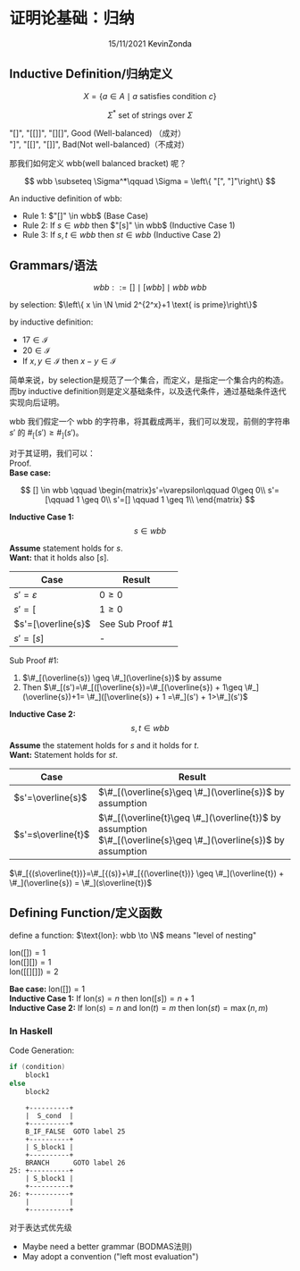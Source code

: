 # 证明论基础：归纳

<center>
<span>15/11/2021</span>
<a style="text-decoration:none; color: black;" href="https://github.com/KevinZonda">KevinZonda</a>
</center>

## Inductive Definition/归纳定义

$$
X = \left\{a \in A \mid a \text{ satisfies condition } c\right\}
$$

$$
\Sigma^* \text{ set of strings over } \Sigma
$$

"[]", "[[]]", "[][]", Good (Well-balanced) （成对）  
"]", "[[]", "[]]", Bad(Not well-balanced)（不成对）

那我们如何定义 wbb(well balanced bracket) 呢？

$$
wbb \subseteq \Sigma^*\qquad \Sigma = \left\{ "[", "]"\right\}
$$

An inductive definition of wbb:
- Rule 1: $"[]" \in wbb$ (Base Case)
- Rule 2: If $s\in wbb$ then $"[s]" \in wbb$ (Inductive Case 1)
- Rule 3: If $s, t \in wbb$ then $st \in wbb$ (Inductive Case 2)

## Grammars/语法

$$
wbb ::= [] \mid [wbb] \mid wbb\ wbb
$$

by selection: $\left\{ x \in \N \mid 2^{2^x}+1 \text{ is prime}\right\}$

by inductive definition:
- $17 \in \mathcal{I}$
- $20 \in \mathcal{I}$
- If $x, y \in \mathcal{I}$ then $x - y \in \mathcal{I}$

简单来说，by selection是规范了一个集合，而定义，是指定一个集合内的构造。而by inductive definition则是定义基础条件，以及迭代条件，通过基础条件迭代实现向后证明。

wbb 我们假定一个 wbb 的字符串，将其截成两半，我们可以发现，前侧的字符串 $s'$ 的 $\#_{[}(s') \geq \#_{]}(s')$。

对于其证明，我们可以：  
Proof.  
**Base case:**  

$$
[] \in wbb \qquad 
\begin{matrix}s'=\varepsilon\qquad 0\geq 0\\
s'=[\qquad 1 \geq 0\\
s'=[] \qquad 1 \geq 1\\
\end{matrix}
$$

**Inductive Case 1:** 
$$
s \in wbb
$$

**Assume** statement holds for $s$.  
**Want:** that it holds also $[s]$.

| Case | Result |
| --------- | ------ |
| $s'=\varepsilon$ | $0\geq 0$ |
| $s'=[$  | $1 \geq 0$ |
| $s'=[\overline{s}$ | See Sub Proof #1 |
| $s'=[s]$  | - |

Sub Proof #1:
1. $\#_[(\overline{s}) \geq \#_](\overline{s})$ by assume
2. Then $\#_[(s')=\#_[([\overline{s})=\#_[(\overline{s}) + 1\geq \#_](\overline{s})+1= \#_]([\overline{s}) + 1 =\#_](s') + 1>\#_](s')$

**Inductive Case 2:**  
$$
s, t \in wbb
$$

**Assume** the statement holds for $s$ and it holds for $t$.  
**Want:** Statement holds for $st$.


| Case | Result |
| --------- | ------ |
| $s'=\overline{s}$ | $\#_[(\overline{s}\geq \#_](\overline{s})$ by assumption |
| $s'=s\overline{t}$ | $\#_[(\overline{t}\geq \#_](\overline{t})$ by assumption</br> $\#_[(\overline{s}\geq \#_](\overline{s})$ by assumption |

$\#_[{(s\overline{t})}=\#_[{(s)}+\#_[{(\overline{t})} \geq  \#_](\overline{t}) + \#_](\overline{s}) = \#_](s\overline{t})$

## Defining Function/定义函数

define a function: 
$\text{lon}: wbb \to \N$ means "level of nesting"

$\text{lon}([]) = 1$  
$\text{lon}([][]) = 1$  
$\text{lon}([[][]]) = 2$

**Bae case:** $\text{lon}([]) = 1$  
**Inductive Case 1:** If $\text{lon}(s) = n$ then $\text{lon}([s]) = n + 1$  
**Inductive Case 2:** If $\text{lon}(s) = n$ and $\text{lon}(t) = m$ then $\text{lon}(st) = \max{(n, m)}$

### In Haskell

Code Generation:  

```c
if (condition)
    block1
else
    block2
```

```
    +----------+
    |  S_cond  |
    +----------+
    B_IF_FALSE  GOTO label 25
    +----------+
    | S_block1 |
    +----------+
    BRANCH      GOTO label 26
25: +----------+
    | S_block1 |
    +----------+
26: +----------+
    |          |
    +----------+
```

对于表达式优先级

- Maybe need a better grammar (BODMAS法则)
- May adopt a convention ("left most evaluation")


